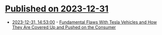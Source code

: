 # [Published on 2023-12-31](index.md)

* [2023-12-31, 14:53:00](https://soylentnews.org/article.pl?sid=23/12/30/0258217&from=rss) - [Fundamental Flaws With Tesla Vehicles and How They Are Covered Up and Pushed on the Consumer](https://soylentnews.org/article.pl?sid=23/12/30/0258217&from=rss)

